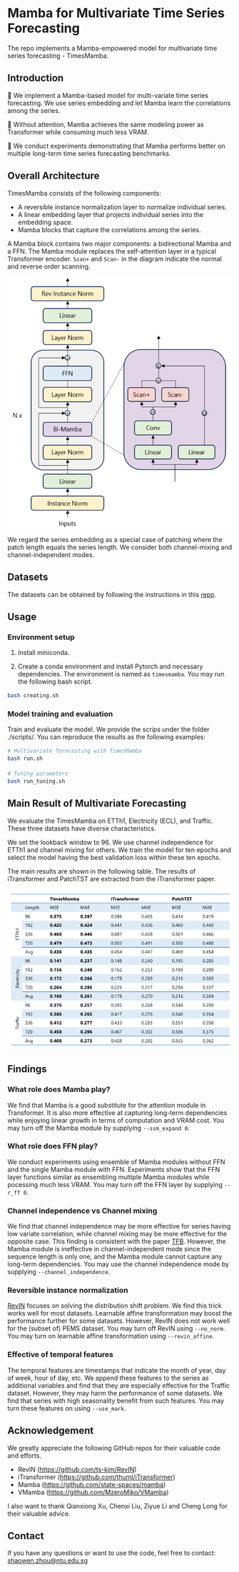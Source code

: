 # Mamba for Multivariate Time Series Forecasting

The repo implements a Mamba-empowered model for multivariate time series forecasting - TimesMamba.

<!-- ## Updates -->

## Introduction

🌟 We implement a Mamba-based model for multi-variate time series forecasting. We use series embedding and let Mamba learn the correlations among the series.

🌟 Without attention, Mamba achieves the same modeling power as Transformer while consuming much less VRAM.

🌟 We conduct experiments demonstrating that Mamba performs better on multiple long-term time series forecasting benchmarks.

## Overall Architecture

TimesMamba consists of the following components:

- A reversible instance normalization layer to normalize individual series.
- A linear embedding layer that projects individual series into the embedding space.
- Mamba blocks that capture the correlations among the series.

A Mamba block contains two major components: a bidirectional Mamba and a FFN. The Mamba module replaces the self-attention layer in a typical Transformer encoder. `Scan+` and `Scan-` in the diagram indicate the normal and reverse order scanning.

![image](./figures/architecture.png)

We regard the series embedding as a special case of patching where the patch length equals the series length. We consider both channel-mixing and channel-independent modes.

## Datasets

The datasets can be obtained by following the instructions in this [repo](https://github.com/thuml/iTransformer).

## Usage

### Environment setup

1. Install miniconda.

2. Create a conda environment and install Pytorch and necessary dependencies. The environment is named as `timesmamba`. You may run the following bash script.

```bash
bash creating.sh
```

### Model training and evaluation

Train and evaluate the model. We provide the scrips under the folder ./scripts/. You can reproduce the results as the following examples:

```bash
# Multivariate forecasting with TimesMamba
bash run.sh

# Tuning parameters
bash run_tuning.sh
```

## Main Result of Multivariate Forecasting

We evaluate the TimesMamba on ETTh1, Electricity (ECL), and Traffic. These three datasets have diverse characteristics. 

We set the lookback window to 96. We use channel independence for ETTh1 and channel mixing for others. We train the model for ten epochs and select the model having the best validation loss within these ten epochs. 

The main results are shown in the following table. The results of iTransformer and PatchTST are extracted from the iTransformer paper.

![image](./figures/main_result.png)

## Findings

### What role does Mamba play?

We find that Mamba is a good substitute for the attention module in Transformer. It is also more effective at capturing long-term dependencies while enjoying linear growth in terms of computation and VRAM cost. You may turn off the Mamba module by supplying `--ssm_expand 0`.

### What role does FFN play?

We conduct experiments using ensemble of Mamba modules without FFN and the single Mamba module with FFN. Experiments show that the FFN layer functions similar as ensembling multiple Mamba modules while pocessing much less VRAM. You may turn off the FFN layer by supplying `--r_ff 0`.

### Channel independence vs Channel mixing

We find that channel independence may be more effective for series having low variate correlation, while channel mixing may be more effective for the opposite case. This finding is consistent with the paper [TFB](https://arxiv.org/abs/2403.20150). However, the Mamba module is ineffective in channel-independent mode since the sequence length is only one, and the Mamba module cannot capture any long-term dependencies. You may use the channel independence mode by supplying `--channel_independence`.

### Reversible instance normalization

[RevIN](https://github.com/ts-kim/RevIN) focuses on solving the distribution shift problem. We find this trick works well for most datasets. Learnable affine transformation may boost the performance further for some datasets. However, RevIN does not work well for the (subset of) PEMS dataset. You may turn off RevIN using `--no_norm`. You may turn on learnable affine transformation using `--revin_affine`.

### Effective of temporal features

The temporal features are timestamps that indicate the month of year, day of week, hour of day, etc. We append these features to the series as additional variables and find that they are especially effective for the Traffic dataset. However, they may harm the performance of some datasets. We find that series with high seasonality benefit from such features. You may turn these features on using `--use_mark`.

<!-- ## Citation -->

## Acknowledgement

We greatly appreciate the following GitHub repos for their valuable code and efforts.

- RevIN (https://github.com/ts-kim/RevIN)
- iTransformer (<https://github.com/thuml/iTransformer>)
- Mamba (<https://github.com/state-spaces/mamba>)
- VMamba (<https://github.com/MzeroMiko/VMamba>)

I also want to thank Qianxiong Xu, Chenxi Liu, Ziyue Li and Cheng Long for their valuable advice.

## Contact

If you have any questions or want to use the code, feel free to contact: [shaowen.zhou@ntu.edu.sg](mailto:shaowen.zhou@ntu.edu.sg)
